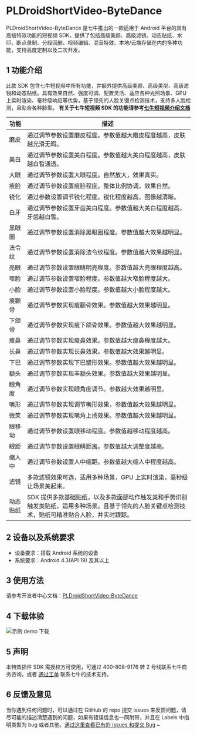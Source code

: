 # PLDroidShortVideo-ByteDance
PLDroidShortVideo-ByteDance 是七牛推出的一款适用于 Android 平台的具有高级特效功能的短视频 SDK，提供了包括高级美颜、高级滤镜、动态贴纸、水印、断点录制、分段回删、视频编辑、混音特效、本地/云端存储在内的多种功能，支持高度定制以及二次开发。

## 1 功能介绍
此款 SDK 包含七牛短视频中所有功能，并额外提供高级美颜、高级美型、高级滤镜和动态贴纸。具有效果自然、强度可调、配置灵活、适应各种光照场景、GPU 上实时渲染、毫秒级响应等优势，基于领先的人脸关键点检测技术，支持多人脸检测，且贴合各种脸型。
**有关于七牛短视频 SDK 的功能请参考[七牛短视频介绍文档](https://developer.qiniu.com/pili/sdk/3734/android-short-video-sdk)**

|     功能    |      描述      |  
| ---------- | --------------- |
|  磨皮  | 通过调节参数设置磨皮程度。参数值越大磨皮程度越高，皮肤越光滑无暇。|
|  美白  | 通过调节参数设置美白程度。参数值越大美白程度越高，皮肤越白皙通透。|
|  大眼  | 通过调节参数设置大眼程度。自然放大，效果真实。|
|  瘦脸  | 通过调节参数设置瘦脸程度。整体比例协调，效果自然。|
|  锐化  | 通过参数设置调节锐化程度。锐化程度越高，图像越清晰。|
|  白牙  | 通过调节参数设置牙齿美白程度。参数值越大美白程度越高，牙齿越白皙。|
|  黑眼圈  | 通过调节参数设置消除黑眼圈程度。参数值越大效果越明显。|
|  法令纹  | 通过调节参数设置消除法令纹程度。参数值越大效果越明显。|
|  亮眼  | 通过调节参数设置眼睛明亮程度。参数值越大亮眼程度越高。|
|  窄脸  | 通过调节参数设置窄脸程度。参数值越大窄脸程度越大。|   
|  小脸  | 通过调节参数设置小脸程度。参数值越大小脸程度越大。|
|  瘦颧骨  | 通过调节参数实现瘦颧骨效果。参数值越大效果越明显。|
|  下颌骨  | 通过调节参数实现瘦下颌骨效果。参数值越大效果越明显。|
|  瘦鼻  | 通过调节参数实现瘦鼻效果。参数值越大瘦鼻程度越大。|
|  长鼻  | 通过调节参数实现长鼻效果。参数值越大效果越明显。|
|  下巴  | 通过调节参数实现下巴塑形效果。参数值越大效果越明显。|
|  额头  | 通过调节参数实现丰额头效果。参数值越大效果越明显。|
|  眼角度  | 通过调节参数实现眼角度调节。参数越大效果越明显。|
|  嘴形  | 通过调节参数实现调节嘴形效果，参数值越大效果越明显。|
|  微笑  | 通过调节参数实现嘴角上扬效果。参数值越大效果越明显。|
|  眼移动  | 通过调节参数设置眼移动程度。参数值越移动程度越高。|
|  眼距  | 通过调节参数设置眼睛距离。参数值越大调整度越高。|
|  缩人中  | 通过调节参数设置人中缩距。参数值越大缩人中程度越高。|
|  滤镜  | 多款滤镜效果可选，适用多种场景，GPU 上实时渲染，毫秒级让场景美起来。|
|动态贴纸 | SDK 提供多款基础贴纸，以及多款面部动作触发类和手势识别触发类贴纸，适用多种场景。且基于领先的人脸关键点检测技术，贴纸可精准贴合人脸，并实时跟踪。|

## 2 设备以及系统要求

- 设备要求：搭载 Android 系统的设备
- 系统要求：Android 4.3(API 19) 及其以上

## 3 使用方法
请参考开发者中心文档：[PLDroidShortVideo-ByteDance](https://github.com/pili-engineering/PLDroidShortVideo-ByteDance/blob/master/docs/PLDroidShortVideo-ByteDance.md)

## 4 下载体验
![示例 demo 下载](http://pk0jd2tt5.bkt.clouddn.com/shortvideo-bytedance.png)

## 5 声明
本特效插件 SDK 需授权方可使用，可通过 400-808-9176 转 2 号线联系七牛商务咨询，或者 [通过工单](https://support.qiniu.com/?ref=developer.qiniu.com) 联系七牛的技术支持。

## 6 反馈及意见
当你遇到任何问题时，可以通过在 GitHub 的 repo 提交 issues 来反馈问题，请尽可能的描述清楚遇到的问题，如果有错误信息也一同附带，并且在 Labels 中指明类型为 bug 或者其他。[通过这里查看已有的 issues 和提交 Bug](https://github.com/pili-engineering/PLDroidShortVideo-ByteDance/issues)
~